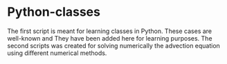 # Python-classes
The first script is meant for learning classes in Python. These cases are well-known and They have been added here for learning purposes.
The second scripts was created for solving numerically the advection equation using different numerical methods.

